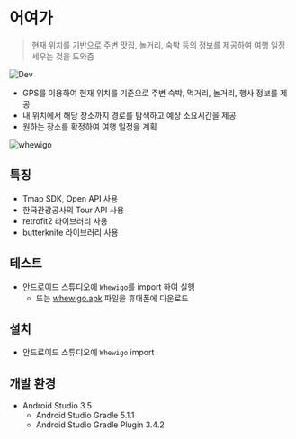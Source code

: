# 어여가
> 현재 위치를 기반으로 주변 맛집, 놀거리, 숙박 등의 정보를 제공하여 여행 일정 세우는 것을 도와줌

![Dev][dev-image]
- GPS를 이용하여 현재 위치를 기준으로 주변 숙박, 먹거리, 놀거리, 행사 정보를 제공
- 내 위치에서 해당 장소까지 경로를 탐색하고 예상 소요시간을 제공
- 원하는 장소를 확정하여 여행 일정을 계획

![whewigo](https://user-images.githubusercontent.com/25261274/77049535-99753000-6a0b-11ea-8dec-d6432f0f8b5c.gif)

## 특징
- Tmap SDK, Open API 사용
- 한국관광공사의 Tour API 사용
- retrofit2 라이브러리 사용
- butterknife 라이브러리 사용

## 테스트
- 안드로이드 스튜디오에 `Whewigo`를 import 하여 실행
  - 또는 [whewigo.apk](https://github.com/true-bird/Whewigo/app/release/whewigo.apk) 파일을 휴대폰에 다운로드

## 설치
- 안드로이드 스튜디오에 `Whewigo` import

## 개발 환경
- Android Studio 3.5
  - Android Studio Gradle 5.1.1
  - Android Studio Gradle Plugin 3.4.2


<!-- Markdown link & img dfn's -->
[dev-image]: https://img.shields.io/badge/Dev-Android-green
